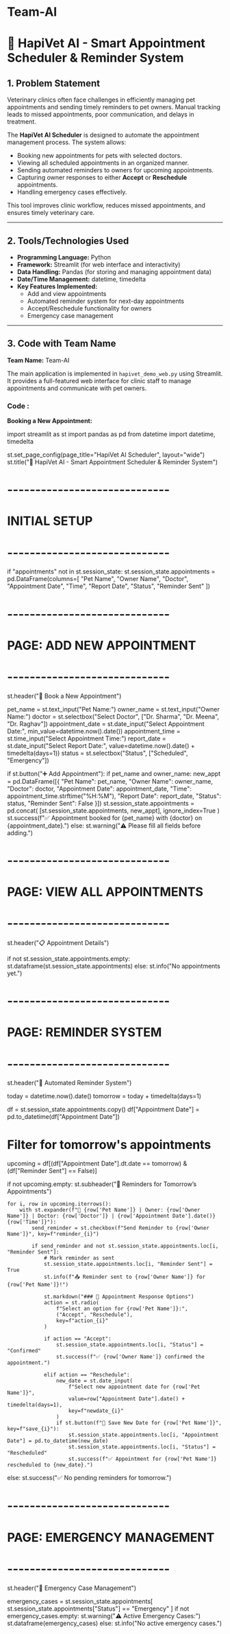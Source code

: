 # Team-AI


# 🐾 HapiVet AI - Smart Appointment Scheduler & Reminder System

## 1. Problem Statement
Veterinary clinics often face challenges in efficiently managing pet appointments and sending timely reminders to pet owners. Manual tracking leads to missed appointments, poor communication, and delays in treatment.  

The **HapiVet AI Scheduler** is designed to automate the appointment management process. The system allows:

- Booking new appointments for pets with selected doctors.
- Viewing all scheduled appointments in an organized manner.
- Sending automated reminders to owners for upcoming appointments.
- Capturing owner responses to either **Accept** or **Reschedule** appointments.
- Handling emergency cases effectively.  

This tool improves clinic workflow, reduces missed appointments, and ensures timely veterinary care.

---

## 2. Tools/Technologies Used
- **Programming Language:** Python  
- **Framework:** Streamlit (for web interface and interactivity)  
- **Data Handling:** Pandas (for storing and managing appointment data)  
- **Date/Time Management:** datetime, timedelta  
- **Key Features Implemented:**
  - Add and view appointments
  - Automated reminder system for next-day appointments
  - Accept/Reschedule functionality for owners
  - Emergency case management

---

## 3. Code with Team Name
**Team Name:** Team-AI 

The main application is implemented in `hapivet_demo_web.py` using Streamlit. It provides a full-featured web interface for clinic staff to manage appointments and communicate with pet owners.  

### Code :

**Booking a New Appointment:**


import streamlit as st
import pandas as pd
from datetime import datetime, timedelta

st.set_page_config(page_title="HapiVet AI Scheduler", layout="wide")
st.title("🐾 HapiVet AI - Smart Appointment Scheduler & Reminder System")

# ----------------------------- #
# INITIAL SETUP
# ----------------------------- #
if "appointments" not in st.session_state:
    st.session_state.appointments = pd.DataFrame(columns=[
        "Pet Name", "Owner Name", "Doctor", "Appointment Date",
        "Time", "Report Date", "Status", "Reminder Sent"
    ])

# ----------------------------- #
# PAGE: ADD NEW APPOINTMENT
# ----------------------------- #
st.header("📅 Book a New Appointment")

pet_name = st.text_input("Pet Name:")
owner_name = st.text_input("Owner Name:")
doctor = st.selectbox("Select Doctor", ["Dr. Sharma", "Dr. Meena", "Dr. Raghav"])
appointment_date = st.date_input("Select Appointment Date:", min_value=datetime.now().date())
appointment_time = st.time_input("Select Appointment Time:")
report_date = st.date_input("Select Report Date:", value=datetime.now().date() + timedelta(days=1))
status = st.selectbox("Status", ["Scheduled", "Emergency"])

if st.button("➕ Add Appointment"):
    if pet_name and owner_name:
        new_appt = pd.DataFrame([{
            "Pet Name": pet_name,
            "Owner Name": owner_name,
            "Doctor": doctor,
            "Appointment Date": appointment_date,
            "Time": appointment_time.strftime("%H:%M"),
            "Report Date": report_date,
            "Status": status,
            "Reminder Sent": False
        }])
        st.session_state.appointments = pd.concat(
            [st.session_state.appointments, new_appt], ignore_index=True
        )
        st.success(f"✅ Appointment booked for {pet_name} with {doctor} on {appointment_date}.")
    else:
        st.warning("⚠️ Please fill all fields before adding.")

# ----------------------------- #
# PAGE: VIEW ALL APPOINTMENTS
# ----------------------------- #
st.header("📋 Appointment Details")

if not st.session_state.appointments.empty:
    st.dataframe(st.session_state.appointments)
else:
    st.info("No appointments yet.")

# ----------------------------- #
# PAGE: REMINDER SYSTEM
# ----------------------------- #
st.header("🔔 Automated Reminder System")

today = datetime.now().date()
tomorrow = today + timedelta(days=1)

df = st.session_state.appointments.copy()
df["Appointment Date"] = pd.to_datetime(df["Appointment Date"])

# Filter for tomorrow's appointments
upcoming = df[(df["Appointment Date"].dt.date == tomorrow) & (df["Reminder Sent"] == False)]

if not upcoming.empty:
    st.subheader("📨 Reminders for Tomorrow’s Appointments")

    for i, row in upcoming.iterrows():
        with st.expander(f"🐶 {row['Pet Name']} | Owner: {row['Owner Name']} | Doctor: {row['Doctor']} | {row['Appointment Date'].date()} {row['Time']}"):
            send_reminder = st.checkbox(f"Send Reminder to {row['Owner Name']}", key=f"reminder_{i}")

            if send_reminder and not st.session_state.appointments.loc[i, "Reminder Sent"]:
                # Mark reminder as sent
                st.session_state.appointments.loc[i, "Reminder Sent"] = True
                st.info(f"📤 Reminder sent to {row['Owner Name']} for {row['Pet Name']}!")

                st.markdown("### 📅 Appointment Response Options")
                action = st.radio(
                    f"Select an option for {row['Pet Name']}:",
                    ("Accept", "Reschedule"),
                    key=f"action_{i}"
                )

                if action == "Accept":
                    st.session_state.appointments.loc[i, "Status"] = "Confirmed"
                    st.success(f"✅ {row['Owner Name']} confirmed the appointment.")

                elif action == "Reschedule":
                    new_date = st.date_input(
                        f"Select new appointment date for {row['Pet Name']}",
                        value=row["Appointment Date"].date() + timedelta(days=1),
                        key=f"newdate_{i}"
                    )
                    if st.button(f"💾 Save New Date for {row['Pet Name']}", key=f"save_{i}"):
                        st.session_state.appointments.loc[i, "Appointment Date"] = pd.to_datetime(new_date)
                        st.session_state.appointments.loc[i, "Status"] = "Rescheduled"
                        st.success(f"✅ Appointment for {row['Pet Name']} rescheduled to {new_date}.")
else:
    st.success("✅ No pending reminders for tomorrow.")

# ----------------------------- #
# PAGE: EMERGENCY MANAGEMENT
# ----------------------------- #
st.header("🚨 Emergency Case Management")

emergency_cases = st.session_state.appointments[
    st.session_state.appointments["Status"] == "Emergency"
]
if not emergency_cases.empty:
    st.warning("⚠️ Active Emergency Cases:")
    st.dataframe(emergency_cases)
else:
    st.info("No active emergency cases.")

